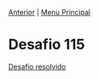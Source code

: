 [Anterior](Desafio114.md) | [Menu Principal](/README.md/)   

# Desafio 115  
  


[Desafio resolvido](/Desafios/desafio115.py/)